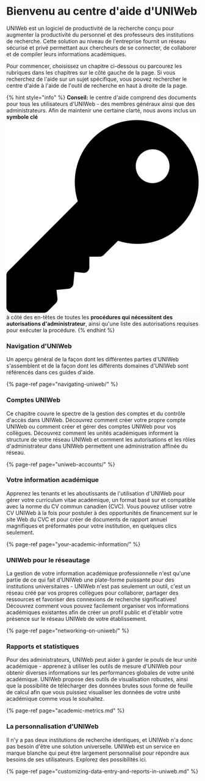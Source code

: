 # Bienvenu au centre d'aide d'UNIWeb

UNIWeb est un logiciel de productivité de la recherche conçu pour augmenter la productivité du personnel et des professeurs des institutions de recherche. Cette solution au niveau de l'entreprise fournit un réseau sécurisé et privé permettant aux chercheurs de se connecter, de collaborer et de compiler leurs informations académiques.

Pour commencer, choisissez un chapitre ci-dessous ou parcourez les rubriques dans les chapitres sur le côté gauche de la page. Si vous recherchez de l'aide sur un sujet spécifique, vous pouvez rechercher le centre d'aide à l'aide de l'outil de recherche en haut à droite de la page.

{% hint style="info" %}
**Conseil:** le centre d'aide comprend des documents pour tous les utilisateurs d'UNIWeb - des membres généraux ainsi que des administrateurs. Afin de maintenir une certaine clarté, nous avons inclus un **symbole clé** ![](.gitbook/assets/key.svg)à côté des en-têtes de toutes les **procédures qui nécessitent des autorisations d'administrateur**, ainsi qu'une liste des autorisations requises pour exécuter la procédure.
{% endhint %}

### Navigation d'UNIWeb

Un aperçu général de la façon dont les différentes parties d'UNIWeb s'assemblent et de la façon dont les différents domaines d'UNIWeb sont référencés dans ces guides d'aide.

{% page-ref page="navigating-uniweb/" %}

### Comptes UNIWeb

Ce chapitre couvre le spectre de la gestion des comptes et du contrôle d'accès dans UNIWeb. Découvrez comment créer votre propre compte UNIWeb ou comment créer et gérer des comptes UNIWeb pour vos collègues. Découvrez comment les unités académiques informent la structure de votre réseau UNIWeb et comment les autorisations et les rôles d'administrateur dans UNIWeb permettent une administration affinée du réseau.

{% page-ref page="uniweb-accounts/" %}

### Votre information académique

Apprenez les tenants et les aboutissants de l'utilisation d'UNIWeb pour gérer votre curriculum vitae académique, un format basé sur et compatible avec la norme du CV commun canadien \(CVC\). Vous pouvez utiliser votre CV UNIWeb à la fois pour postuler à des opportunités de financement sur le site Web du CVC et pour créer de documents de rapport annuel magnifiques et préformatés pour votre institution, en quelques clics seulement.

{% page-ref page="your-academic-information/" %}

### UNIWeb pour le réseautage

La gestion de votre information académique professionnelle n'est qu'une partie de ce qui fait d'UNIWeb une plate-forme puissante pour des institutions universitaires - UNIWeb n'est pas seulement un outil, c'est un réseau créé par vos propres collègues pour collaborer, partager des ressources et favoriser des connexions de recherche significatives! Découvrez comment vous pouvez facilement organiser vos informations académiques existantes afin de créer un profil public et d'établir votre présence sur le réseau UNIWeb de votre établissement.

{% page-ref page="networking-on-uniweb/" %}

### Rapports et statistiques 

Pour des administrateurs, UNIWeb peut aider à garder le pouls de leur unité académique - apprenez à utiliser les outils de mesure d'UNIWeb pour obtenir diverses informations sur les performances globales de votre unité académique. UNIWeb propose des outils de visualisation robustes, ainsi que la possibilité de télécharger des données brutes sous forme de feuille de calcul afin que vous puissiez visualiser les données de votre unité académique comme vous le souhaitez.

{% page-ref page="academic-metrics.md" %}

### La personnalisation d'UNIWeb

Il n'y a pas deux institutions de recherche identiques, et UNIWeb n'a donc pas besoin d'être une solution universelle. UNIWeb est un service en marque blanche qui peut être largement personnalisé pour répondre aux besoins de ses utilisateurs. Explorez des possibilités ici.

{% page-ref page="customizing-data-entry-and-reports-in-uniweb.md" %}



